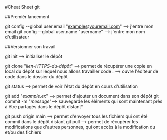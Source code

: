 #Cheat Sheet git

##Premièr lancement

git config --global user.email "example@youremail.com" -->  j'entre mon email
git config --global user.name "username" --> j'entre mon nom d'utilisateur

##Versionner son travail

git init --> initialiser le dépôt

git clone "_lien-HTTPS-du-dépôt_" --> permet de récupérer une copie en local du dépôt sur lequel nous allons travailler
code . --> ouvre l'éditeur de code dans le dossier du dépôt

git status --> permet de voir l'état du dépôt en cours d'utilisation

git add "_example.ex_" --> permet d'ajouter un document dans son dépôt
git commit -m "_message_"--> sauvegarde les éléments qui sont maintenant près à être partagés dans le dépôt distant*

git push origin main --> permet d'envoyer tous les fichiers qui ont été commit dans le dépôt distant
git pull --> permet de récupérer les modifications que d'autres personnes, qui ont accès à la modification du et/ou des fichiers
